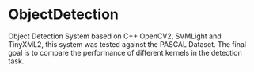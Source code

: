 ObjectDetection
===============

Object Detection System based on C++ OpenCV2, SVMLight and TinyXML2, this system was tested against the PASCAL Dataset. The final goal is to compare the performance of different kernels in the detection task.
